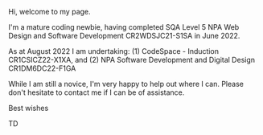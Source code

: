 Hi, welcome to my page.

I'm a mature coding newbie, having completed SQA Level 5 NPA Web Design and Software Development CR2WDSJC21-S1SA in June 2022.

As at August 2022 I am undertaking: 
(1) CodeSpace - Induction CR1CSICZ22-X1XA, and 
(2) NPA Software Development and Digital Design CR1DM6DC22-F1GA

While I am still a novice, I'm very happy to help out where I can.  Please don't hesitate to contact me if I can be of assistance.

Best wishes

TD
